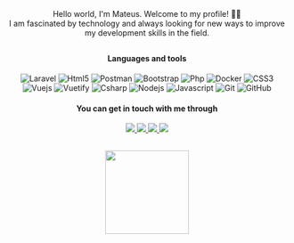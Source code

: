 <div align="center">
  Hello world, I'm Mateus. Welcome to my profile! 👋🏼 <br>
  I am fascinated by technology and always looking for new ways to improve my development skills in the field.
</div>

##

<div align="center" style="display: inline_block">
  <h4>Languages ​​and tools</h4>
  
  ![Laravel](https://img.shields.io/badge/Laravel-FF2D20?style=for-the-badge&logo=laravel&logoColor=white)
  ![Html5](https://img.shields.io/badge/HTML5-E34F26?style=for-the-badge&logo=html5&logoColor=white)
  ![Postman](https://img.shields.io/badge/Postman-FF6C37?style=for-the-badge&logo=Postman&logoColor=white)
  ![Bootstrap](https://img.shields.io/badge/Bootstrap-563D7C?style=for-the-badge&logo=bootstrap&logoColor=white)
  ![Php](https://img.shields.io/badge/PHP-777BB4?style=for-the-badge&logo=php&logoColor=white)
  ![Docker](https://img.shields.io/badge/Docker-2496ED?style=for-the-badge&logo=docker&logoColor=white)
  ![CSS3](https://img.shields.io/badge/CSS3-1572B6?style=for-the-badge&logo=css3&logoColor=white)
  ![Vuejs](https://img.shields.io/badge/Vue.js-35495E?style=for-the-badge&logo=vuedotjs&logoColor=4FC08D)
  ![Vuetify](https://img.shields.io/badge/Vuetify-003545?style=for-the-badge&logo=vuetify&logoColor=white)
  ![Csharp](https://img.shields.io/badge/C%23-239120?style=for-the-badge&logo=c-sharp&logoColor=white)
  ![Nodejs](https://img.shields.io/badge/Node.js-339933?style=for-the-badge&logo=nodedotjs&logoColor=white)
  ![Javascript](https://img.shields.io/badge/JavaScript-323330?style=for-the-badge&logo=javascript&logoColor=F7DF1E)
  ![Git](https://img.shields.io/badge/GIT-000000?style=for-the-badge&logo=git&logoColor=F05032)
  ![GitHub](https://img.shields.io/badge/GITHUB-000000?style=for-the-badge&logo=github&logoColor=FFFFFF)
  
  <h4>You can get in touch with me through</h4>
  
  <a href="https://api.whatsapp.com/send?phone=5549988046105" target="_blank" rel="nofollow">
    <img src="https://img.shields.io/badge/WhatsApp-25D366?style=for-the-badge&logo=whatsapp&logoColor=white"/>
  </a>
  <a href="https://www.linkedin.com/in/mateusalbiero" target="_blank">
    <img src="https://img.shields.io/badge/-LinkedIn-%230077B5?style=for-the-badge&logo=linkedin&logoColor=white" target="_blank">
  </a>
  <a href="https://instagram.com/mateusalbiero_" target="_blank">
    <img src="https://img.shields.io/badge/-Instagram-%23E4405F?style=for-the-badge&logo=instagram&logoColor=white" target="_blank">
  </a>
  <a href = "mailto:mateusalbiero1@gmail.com">
    <img src="https://img.shields.io/badge/-Gmail-%23333?style=for-the-badge&logo=gmail&logoColor=white" target="_blank">
  </a>
</div>  

##
  
<div align="center">
  <a href="https://github.com/MateusAlbiero">
  <img height="150em" src="https://github-readme-stats.vercel.app/api?username=MateusAlbiero&count_private=true&show_icons=true&theme=transparent&include_all_commits=true"/>
</div>
